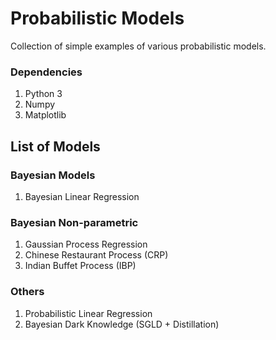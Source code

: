 # Probabilistic Models
Collection of simple examples of various probabilistic models.

### Dependencies

1. Python 3
2. Numpy
3. Matplotlib

## List of Models

### Bayesian Models
1. Bayesian Linear Regression

### Bayesian Non-parametric
1. Gaussian Process Regression
2. Chinese Restaurant Process (CRP)
3. Indian Buffet Process (IBP)

### Others
1. Probabilistic Linear Regression
2. Bayesian Dark Knowledge (SGLD + Distillation)
